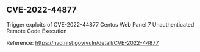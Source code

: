 ## CVE-2022-44877

Trigger exploits of CVE-2022-44877 Centos Web Panel 7 Unauthenticated Remote Code Execution


Reference: https://nvd.nist.gov/vuln/detail/CVE-2022-44877
